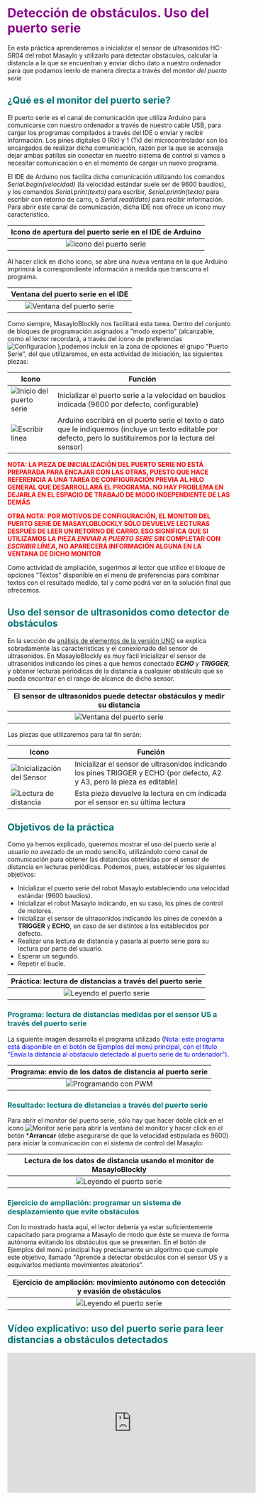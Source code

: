 # <FONT COLOR=#8B008B>Detección de obstáculos. Uso del puerto serie</font>

En esta práctica aprenderemos a inicializar el sensor de ultrasonidos HC-SR04 del robot Masaylo y utilizarlo para detectar obstáculos, calcular la distancia a la que se encuentran y enviar dicho dato a nuestro ordenador para que podamos leerlo de manera directa a través del *monitor del puerto serie*

## <FONT COLOR=#007575>**¿Qué es el monitor del puerto serie?**</font>

El puerto serie es el canal de comunicación que utiliza Arduino para comunicarse con nuestro ordenador a través de nuestro cable USB, para cargar los programas compilados a través del IDE o enviar y recibir información. Los pines digitales 0 (Rx) y 1 (Tx) del microcontrolador son los encargados de realizar dicha comunicación, razón por la que se aconseja dejar ambas patillas sin conectar en nuestro sistema de control si vamos a necesitar comunicación o en el momento de cargar un nuevo programa.

El IDE de Arduino nos facilita dicha comunicación utilizando los comandos *Serial.begin(velocidad)* (la velocidad estándar suele ser de 9600 baudios), y los comandos *Serial.print(texto)* para escribir, *Serial.println(texto)* para escribir con retorno de carro, o *Serial.read(dato)* para recibir información. Para abrir este canal de comunicación, dicha IDE nos ofrece un icono muy característico.


<center>


| Icono de apertura del puerto serie en el IDE de Arduino |
| :-: |
| ![Icono del puerto serie](../../img/masayloBlockly/iconoPuertoSerie.png) |

</center>

Al hacer click en dicho icono, se abre una nueva ventana en la que Arduino imprimirá la correspondiente información a medida que transcurra el programa.

<center>

| Ventana del puerto serie en el IDE |
| :-: |
| ![Ventana del puerto serie](../../img/masayloBlockly/IDEPuertoSerie.png) |

</center>

Como siempre, MasayloBlockly nos facilitará esta tarea. Dentro del conjunto de bloques de programación asignados a "modo experto" (alcanzable, como el lector recordará, a través del icono de preferencias ![Configuracion](../img/masayloBlockly/iconoConfiguracion.png) ),podemos incluir en la zona de opciones el grupo "Puerto Serie", del que utilizaremos, en esta actividad de iniciación, las siguientes piezas:

| Icono|Función |
|---|---|
 | ![Inicio del puerto serie](../img/masayloBlockly/serialInit.png) | Inicializar el puerto serie a la velocidad en baudios indicada (9600 por defecto, configurable) |
 | ![Escribir línea](../img/masayloBlockly/serialEscribirLinea.png) | Arduino escribirá en el puerto serie el texto o dato que le indiquemos (incluye un texto editable por defecto, pero lo sustituiremos por la lectura del sensor) |

 <font color=#ff0000>**NOTA: LA PIEZA DE INICIALIZACIÓN DEL PUERTO SERIE NO ESTÁ PREPARADA PARA ENCAJAR CON LAS OTRAS, PUESTO QUE HACE REFERENCIA A UNA TAREA DE CONFIGURACIÓN PREVIA AL HILO GENERAL QUE DESARROLLARÁ EL PROGRAMA. NO HAY PROBLEMA EN DEJARLA EN EL ESPACIO DE TRABAJO DE MODO INDEPENDIENTE DE LAS DEMÁS**
 
 **OTRA NOTA: POR MOTIVOS DE CONFIGURACIÓN, EL MONITOR DEL PUERTO SERIE DE MASAYLOBLOCKLY SÓLO DEVUELVE LECTURAS DESPUÉS DE LEER UN RETORNO DE CARRO. ESO SIGNIFICA QUE SI UTILIZAMOS LA PIEZA *ENVIAR A PUERTO SERIE* SIN COMPLETAR CON *ESCRIBIR LÍNEA*, NO APARECERÁ INFORMACIÓN ALGUNA EN LA VENTANA DE DICHO MONITOR**
 </font>

 Como actividad de ampliación, sugerimos al lector que utilice el bloque de opciones "Textos" disponible en el menú de preferencias para combinar textos con el resultado medido, tal y como podrá ver en la solución final que ofrecemos.

## <FONT COLOR=#007575>**Uso del sensor de ultrasonidos como detector de obstáculos**</font>

En la sección de [análisis de elementos de la versión UNO](../../conexionado-pruebas/UNO/elementos/#sensor-de-distancia-hc-sr04) se explica sobradamente las características y el conexionado del sensor de ultrasonidos. En MasayloBlockly es muy fácil inicializar el sensor de ultrasonidos indicando los pines a que hemos conectado ***ECHO*** y ***TRIGGER***, y obtener lecturas periódicas de la distancia a cualquier obstáculo que se pueda encontrar en el rango de alcance de dicho sensor.

<center>

| El sensor de ultrasonidos puede detectar obstáculos y medir su distancia |
| :-: |
| ![Ventana del puerto serie](../../img/masayloBlockly/masaylo_distancia.png) |

</center>

Las piezas que utilizaremos para tal fin serán:

| Icono|Función |
|---|---|
 | ![Inicialización del Sensor](../img/masayloBlockly/initUS.png) | Inicializar el sensor de ultrasonidos indicando los pines TRIGGER y ECHO (por defecto, A2 y A3, pero la pieza es editable) |
 | ![Lectura de distancia](../img/masayloBlockly/dameDistancia.png) | Esta pieza devuelve la lectura en cm indicada por el sensor en su última lectura |

## <FONT COLOR=#007575>**Objetivos de la práctica**</font>

Como ya hemos explicado, queremos mostrar el uso del puerto serie al usuario no avezado de un modo sencillo, utilizándolo como canal de comunicación para obtener las distancias obtenidas por el sensor de distancia en lecturas periódicas. Podemos, pues, establecer los siguientes objetivos:

+ Inicializar el puerto serie del robot Masaylo estableciendo una velocidad estándar (9600 baudios).
+ Inicializar el robot Masaylo indicando, en su caso, los pines de control de motores.
+ Inicializar el sensor de ultrasonidos indicando los pines de conexión a **TRIGGER** y **ECHO**, en caso de ser distintos a los establecidos por defecto.
+ Realizar una lectura de distancia y pasarla al puerto serie para su lectura por parte del usuario.
+ Esperar un segundo.
+ Repetir el bucle.

<center>

| Práctica: lectura de distancias a través del puerto serie |
|:-:|
| ![Leyendo el puerto serie](../img/masayloBlockly/distanciaPuertoSerie.png) |

</center>


### <FONT COLOR=#007575>**Programa: lectura de distancias medidas por el sensor US a través del puerto serie**</font>

La siguiente imagen desarrolla el programa utilizado (<font color=#0000FF>Nota: este programa está disponible en el botón de Ejemplos del menú principal, con el título "Envía la distancia al obstáculo detectado al puerto serie de tu ordenador").</font>

<center>

| Programa: envío de los datos de distancia al puerto serie |
|:-:|
| ![Programando con PWM](../img/masayloBlockly/programaDistanciaSerie.png) |

</center>

### <FONT COLOR=#007575>**Resultado: lectura de distancias a través del puerto serie**</font>

Para abrir el monitor del puerto serie, sólo hay que hacer doble click en el icono ![Monitor serie](../img/masayloBlockly/iconoMonitor.png) para abrir la ventana del monitor y hacer click en el botón ***Arrancar** (debe asegurarse de que la velocidad estipulada es 9600) para iniciar la comunicación con el sistema de control del Masaylo:

<center>

| Lectura de los datos de distancia usando el monitor de MasayloBlockly |
|:-:|
| ![Leyendo el puerto serie](../img/masayloBlockly/medicionPuertoSerie.png) |

</center>

### <FONT COLOR=#007575>**Ejercicio de ampliación: programar un sistema de desplazamiento que evite obstáculos**</font>

Con lo mostrado hasta aquí, el lector debería ya estar suficientemente capacitado para programa a Masaylo de modo que éste se mueva de forma autónoma evitando los obstáculos que se presenten. En el botón de Ejemplos del menú principal hay precisamente un algoritmo que cumple este objetivo, llamado "Aprende a detectar obstáculos con el sensor US y a esquivarlos mediante movimientos aleatorios".

<center>

| Ejercicio de ampliación: movimiento autónomo con detección y evasión de obstáculos |
|:-:|
| ![Leyendo el puerto serie](../img/masayloBlockly/salvaObstaculosBasico.png) |

</center>

## <FONT COLOR=#007575>**Vídeo explicativo: uso del puerto serie para leer distancias a obstáculos detectados**</font>

<iframe width="560" height="315" src="https://www.youtube.com/embed/zfkvxzSqDQE" title="YouTube video player" frameborder="0" allow="accelerometer; autoplay; clipboard-write; encrypted-media; gyroscope; picture-in-picture" allowfullscreen></iframe>